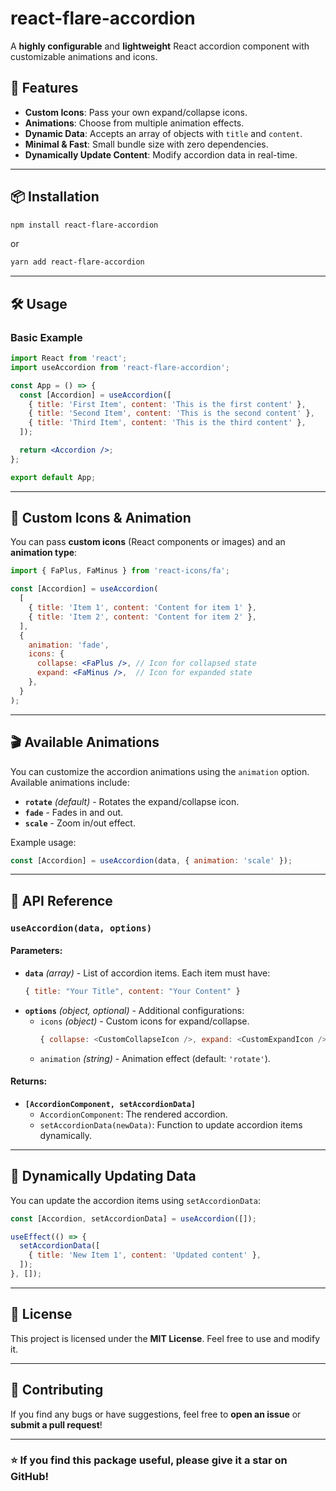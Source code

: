 # react-flare-accordion

A **highly configurable** and **lightweight** React accordion component with customizable animations and icons.

## 🚀 Features
- **Custom Icons**: Pass your own expand/collapse icons.
- **Animations**: Choose from multiple animation effects.
- **Dynamic Data**: Accepts an array of objects with `title` and `content`.
- **Minimal & Fast**: Small bundle size with zero dependencies.
- **Dynamically Update Content**: Modify accordion data in real-time.

---

## 📦 Installation

```sh
npm install react-flare-accordion
```

or

```sh
yarn add react-flare-accordion
```

---

## 🛠️ Usage

### Basic Example

```jsx
import React from 'react';
import useAccordion from 'react-flare-accordion';

const App = () => {
  const [Accordion] = useAccordion([
    { title: 'First Item', content: 'This is the first content' },
    { title: 'Second Item', content: 'This is the second content' },
    { title: 'Third Item', content: 'This is the third content' },
  ]);

  return <Accordion />;
};

export default App;
```

---

## 🎨 Custom Icons & Animation

You can pass **custom icons** (React components or images) and an **animation type**:

```jsx
import { FaPlus, FaMinus } from 'react-icons/fa';

const [Accordion] = useAccordion(
  [
    { title: 'Item 1', content: 'Content for item 1' },
    { title: 'Item 2', content: 'Content for item 2' },
  ],
  {
    animation: 'fade',
    icons: {
      collapse: <FaPlus />, // Icon for collapsed state
      expand: <FaMinus />,  // Icon for expanded state
    },
  }
);
```

---

## 🎬 Available Animations

You can customize the accordion animations using the `animation` option. Available animations include:

- **`rotate`** *(default)* - Rotates the expand/collapse icon.
- **`fade`** - Fades in and out.
- **`scale`** - Zoom in/out effect.

Example usage:

```jsx
const [Accordion] = useAccordion(data, { animation: 'scale' });
```

---

## 🔧 API Reference

### `useAccordion(data, options)`

#### **Parameters:**
- **`data`** *(array)* - List of accordion items. Each item must have:
  ```js
  { title: "Your Title", content: "Your Content" }
  ```
- **`options`** *(object, optional)* - Additional configurations:
  - `icons` *(object)* - Custom icons for expand/collapse.
    ```js
    { collapse: <CustomCollapseIcon />, expand: <CustomExpandIcon /> }
    ```
  - `animation` *(string)* - Animation effect (default: `'rotate'`).

#### **Returns:**
- **`[AccordionComponent, setAccordionData]`**
  - `AccordionComponent`: The rendered accordion.
  - `setAccordionData(newData)`: Function to update accordion items dynamically.

---

## 🔄 Dynamically Updating Data

You can update the accordion items using `setAccordionData`:

```jsx
const [Accordion, setAccordionData] = useAccordion([]);

useEffect(() => {
  setAccordionData([
    { title: 'New Item 1', content: 'Updated content' },
  ]);
}, []);
```

---

## 🌟 License

This project is licensed under the **MIT License**. Feel free to use and modify it.

---

## 📢 Contributing

If you find any bugs or have suggestions, feel free to **open an issue** or **submit a pull request**!

---

### ⭐ If you find this package useful, please give it a star on GitHub!

